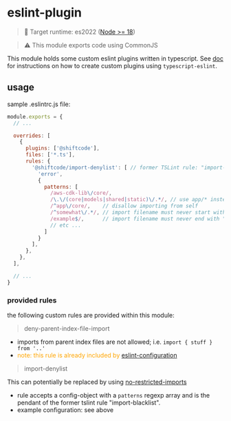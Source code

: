 # eslint-plugin

> 🎯 Target runtime: es2022 ([Node >= 18](https://node.green/#ES2022))

> ⚠️ This module exports code using CommonJS

This module holds some custom eslint plugins written in typescript. See [doc](https://typescript-eslint.io/custom-rules)
for instructions on how to create custom plugins using `typescript-eslint`.

## usage

sample .eslintrc.js file:

```javascript
module.exports = {
  // ...

  overrides: [
    {
      plugins: ['@shiftcode'],
      files: ['*.ts'],
      rules: {
        '@shiftcode/import-denylist': [ // former TSLint rule: "import-blacklist"
          'error',
          {
            patterns: [
              /aws-cdk-lib\/core/,
              /\.\/(core|models|shared|static)\/.*/, // use app/* instead
              /^app\/core/,    // disallow importing from self
              /^somewhat\/.*/, // import filename must never start with "somewhat"
              /example$/,      // import filename must never end with "example"
              // etc ...
            ]
          }
        ],
      },
    },
  ],

  // ...
}
```

### provided rules

the following custom rules are provided within this module:

> deny-parent-index-file-import

- imports from parent index files are not allowed; i.e. ``import { stuff } from '..'``
- <span style="color: orange">note: this rule is already included by [eslint-configuration](../eslint-configuration)</span>

> import-denylist

This can potentially be replaced by using [no-restricted-imports](https://eslint.org/docs/latest/rules/no-restricted-imports)

- rule accepts a config-object with a ``patterns`` regexp array and is the pendant of the former tslint rule "import-blacklist".
- example configuration: see above
